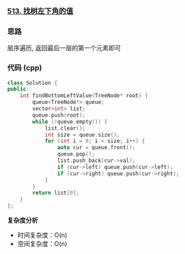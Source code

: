 ### [513. 找树左下角的值](https://leetcode.cn/problems/find-bottom-left-tree-value/)
### 思路
层序遍历, 返回最后一层的第一个元素即可
### 代码 (cpp)
```cpp
class Solution {
public:
    int findBottomLeftValue(TreeNode* root) {
        queue<TreeNode*> queue;
        vector<int> list;
        queue.push(root);
        while (!queue.empty()) {
            list.clear();
            int size = queue.size();
            for (int i = 0; i < size; i++) {
                auto cur = queue.front();
                queue.pop();
                list.push_back(cur->val);
                if (cur->left) queue.push(cur->left);
                if (cur->right) queue.push(cur->right);
            }
        }
        return list[0];
    }
};
```
**复杂度分析**
- 时间复杂度：O(n)
- 空间复杂度：O(n)
